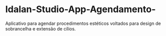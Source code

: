 # Idalan-Studio-App-Agendamento-
Aplicativo para agendar procedimentos estéticos voltados para design de sobrancelha e extensão de cílios.
